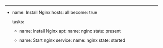 ---
- name: Install Nginx
  hosts: all
  become: true

  tasks:
    - name: Install Nginx
      apt:
        name: nginx
        state: present

    - name: Start nginx
      service:
        name: nginx
        state: started
